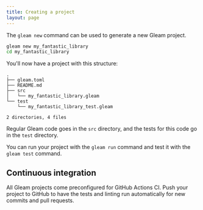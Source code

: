 ```yaml
---
title: Creating a project
layout: page
---
```


The `gleam new` command can be used to generate a new Gleam project.

```sh
gleam new my_fantastic_library
cd my_fantastic_library
```

You'll now have a project with this structure:

```
.
├── gleam.toml
├── README.md
├── src
│   └── my_fantastic_library.gleam
└── test
    └── my_fantastic_library_test.gleam

2 directories, 4 files
```

Regular Gleam code goes in the `src` directory, and the tests for this code
go in the `test` directory.

You can run your project with the `gleam run` command and test it with the
`gleam test` command.


## Continuous integration

All Gleam projects come preconfigured for GitHub Actions CI. Push your
project to GitHub to have the tests and linting run automatically for new
commits and pull requests.
 
